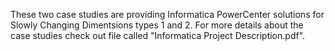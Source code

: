 These two case studies are providing Informatica PowerCenter solutions for Slowly Changing Dimentsions types 1 and 2.
For more details about the case studies check out file called "Informatica Project Description.pdf".